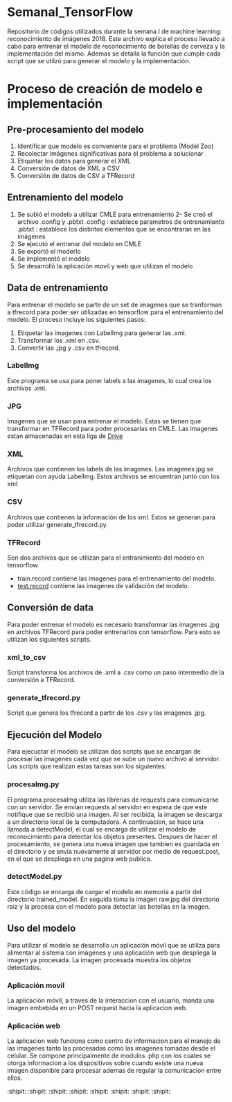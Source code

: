 # SemanaI_TensorFlow
Repositorio de códigos utilizados durante la semana I de machine learning: reconocimiento de imágenes 2018.
Este archivo explica el proceso llevado a cabo para entrenar el modelo de reconocimiento de botellas de cerveza y la implementación del mismo.
Ademas se detalla la función que cumple cada script que se utilzó para generar el modelo y la implementación.

# Proceso de creación de modelo e implementación
## Pre-procesamiento del modelo
1. Identificar que modelo es conveniente para el problema (Model Zoo)
2. Recolectar imágenes significativas para el problema a solucionar
3. Etiquetar los datos para generar el XML
4. Conversión de datos de XML a CSV
5. Conversión de datos de CSV a TFRecord

## Entrenamiento del modelo
1. Se subió el modelo a utilizar CMLE para entrenamiento
2- Se creó el archivo .config y .pbtxt
  .config : establece parametros de entrenamiento
  .pbtxt : establece los distintos elementos que se encontraran en las imágenes
3. Se ejecutó el entrenar del modelo en CMLE
4. Se exportó el moderlo
5. Se implementó el modelo
6. Se desarrolló la aplicación movil y web que utilizan el modelo

## Data de entrenamiento
Para entrenar el modelo se parte de un set de imagenes que se tranforman a tfrecord para poder ser utilizadas en tensorflow para el entrenamiento del modelo. El proceso incluye los siguientes pasos:
1. Etiquetar las imagenes con LabelImg para generar las .xml.
2. Transformar los .xml en .csv.
3. Convertir las .jpg y .csv en tfrecord.

### LabelImg
Este programa se usa para poner labels a las imagenes, lo cual crea los archivos .xml.

### JPG
Imagenes que se usan para entrenar el modelo. Estas se tienen que transformar en TFRecord para poder procesarlas en CMLE.
Las imagenes estan almacenadas en esta liga de [Drive](https://drive.google.com/drive/folders/1hcYdRf5fwMtzNtgWppR6NcXYrHgjNn4q)

### XML
Archivos que contienen los labels de las imagenes. Las imagenes jpg se etiquetan con ayuda LabelImg. Estos archivos se encuentran junto con los xml

### CSV
Archivos que contienen la información de los xml. Estos se generan para poder utilizar generate_tfrecord.py.

### TFRecord
Son dos archivos que se utilizan para el entranimiento del modelo en tensorflow.
* train.record contiene las imagenes para el entrenamiento del modelo.
* [test.record](https://drive.google.com/file/d/1WzFf3rQVvJAN7w56v4-TLPXVrn6g8htL/view?usp=sharing) contiene las imagenes de validación del modelo.

## Conversión de data
Para poder entrenar el modelo es necesario transformar las imagenes .jpg en archivos TFRecord para poder entrenarlos con tensorflow. Para esto se utilizan los siguientes scripts.

### xml_to_csv
Script transforma los archivos de .xml a .csv como un paso intermedio de la conversión a TFRecord.

### generate_tfrecord.py
Script que genera los tfrecord a partir de los .csv y las imagenes .jpg.

## Ejecución del Modelo
Para ejecuctar el modelo se utilizan dos scripts que se encargan de procesar las imagenes cada vez que se sube un nuevo archivo al servidor. Los scripts que realizan estas tareas son los siguientes:

### procesaImg.py
El programa procesaImg utiliza las librerias de requests para comunicarse con un servidor. Se envian requests al servidor en espera de que este notifique que se recibió una imagen. Al ser recibida, la imagen se descarga a un directorio local de la computadora. A continuacion, se hace una llamada a detectModel, el cual se encarga de utilizar el modelo de reconocimiento para detectar los objetos presentes.
Despues de hacer el procesamiento, se genera una nueva imagen que tambien es guardada en el directorio y se envia nuevamente al servidor por medio de request.post, en el que se despliega en una pagina web publica.

### detectModel.py
Este código se encarga de cargar el modelo en memoria a partir del directorio trained_model. En seguida toma la imagen raw.jpg del directorio raiz y la procesa con el modelo para detectar las botellas en la imagen.

## Uso del modelo
Para utilizar el modelo se desarrollo un aplicación móvil que se utiliza para alimentar al sistema con imágenes y una aplicación web que despliega la imagen ya procesada. La imagen procesada muestra los objetos detectados.

### Aplicación movil
La aplicación móvil, a traves de la interaccion con el usuario, manda una imagen embebida en un POST request hacia la aplicacion web.

### Aplicación web
La aplicacion web funciona como centro de informacion para el manejo de las imagenes tanto las procesadas como las imagenes tomadas desde el celular. Se compone principalmente de modulos .php con los cuales se otorga informacion a los dispositivos sobre cuando existe una nueva imagen disponible para procesar ademas de regular la comunicacion entre ellos.

:shipit: :shipit: :shipit: :shipit: :shipit: :shipit: :shipit: :shipit:
